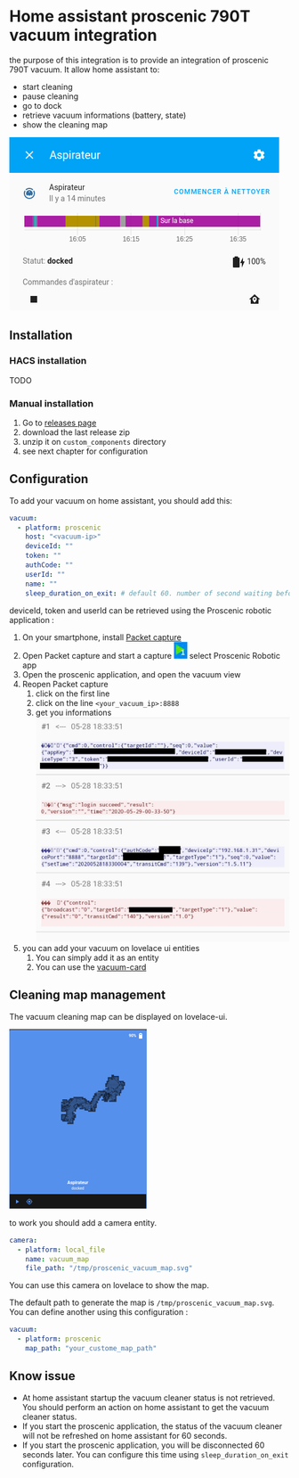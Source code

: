 # Home assistant proscenic 790T vacuum integration

the purpose of this integration is to provide an integration of proscenic 790T vacuum. 
It allow home assistant to:
- start cleaning
- pause cleaning
- go to dock
- retrieve vacuum informations (battery, state)
- show the cleaning map

![screenshot](./doc/screen.png)

## Installation

### HACS installation

TODO

### Manual installation

1. Go to [releases page](https://github.com/deblockt/hass-proscenic-790T-vacuum/releases)
2. download the last release zip
3. unzip it on `custom_components` directory
4. see next chapter for configuration

## Configuration

To add your vacuum on home assistant, you should add this: 

``` yaml
vacuum:
  - platform: proscenic
    host: "<vacuum-ip>"
    deviceId: ""
    token: ""
    authCode: ""
    userId: ""
    name: ""
    sleep_duration_on_exit: # default 60. number of second waiting before reconnection (if you use proscenic app)
```

deviceId, token and userId can be retrieved using the Proscenic robotic application :
1. On your smartphone, install [Packet capture](https://play.google.com/store/apps/details?id=app.greyshirts.sslcapture&hl=fr)
2. Open Packet capture and start a capture ![screenshot](./doc/packet_capture_button.png) select Proscenic  Robotic app
3. Open the proscenic application, and open the vacuum view
4. Reopen  Packet capture 
    1. click on the first line
    2. click on the line `<your_vacuum_ip>:8888`
    3. get you informations ![screenshot](./doc/packet_with_info.jpg)
5. you can add your vacuum on lovelace ui entities
    1. You can simply add it as an entity
    2. You can use the [vacuum-card](https://github.com/denysdovhan/vacuum-card)

## Cleaning map management

The vacuum cleaning map can be displayed on lovelace-ui.

![map](./doc/map.png)

to work you should add a camera entity.

``` yaml
camera:
  - platform: local_file 
    name: vacuum_map
    file_path: "/tmp/proscenic_vacuum_map.svg"
```

You can use this camera on lovelace to show the map.

The default path to generate the map is `/tmp/proscenic_vacuum_map.svg`. You can define another using this configuration :

``` yaml
vacuum:
  - platform: proscenic
    map_path: "your_custome_map_path"
```


## Know issue

- At home assistant startup the vacuum cleaner status is not retrieved. You should perform an action on home assistant to get the vacuum cleaner status. 
- If you start the proscenic application, the status of the vacuum cleaner will not be refreshed on home assistant for 60 seconds.
- If you start the proscenic application, you will be disconnected 60 seconds later. You can configure this time using `sleep_duration_on_exit` configuration.
